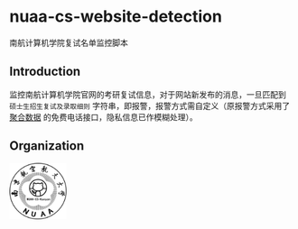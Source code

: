 # nuaa-cs-website-detection
南航计算机学院复试名单监控脚本

## Introduction

监控南航计算机学院官网的考研复试信息，对于网站新发布的消息，一旦匹配到 `硕士生招生复试及录取细则` 字符串，即报警，报警方式需自定义（原报警方式采用了 [聚合数据](https://www.juhe.cn/) 的免费电话接口，隐私信息已作模糊处理）。

## Organization

<div align="left">
    <a href="https://github.com/nuaa-cs-kaoyan">
    	<img src="nuaa-cs-kaoyan.jpg" width=20% height=20% />
    </a>
</div>

